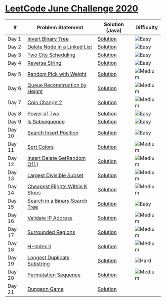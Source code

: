 # [LeetCode June Challenge 2020](https://github.com/rohitkumar-rk/Problem-Solving/tree/master/LeetCode/June%20Challenge)


| #             | Problem Statement| Solution (Java) | Difficulty |
| ----- | ------------- | ------------- | ------------- |
| Day 1  | [Invert Binary Tree](https://leetcode.com/problems/invert-binary-tree/)  | [Solution](https://github.com/rohitkumar-rk/Problem-Solving/blob/master/LeetCode/June%20Challenge/1.%20Invert%20Binary%20Tree/Solution.java) | ![Easy](https://github.com/rohitkumar-rk/Problem-Solving/blob/master/Tags/easy.svg?raw=true) |
| Day 2  | [Delete Node in a Linked List](https://leetcode.com/problems/delete-node-in-a-linked-list/)  | [Solution](https://github.com/rohitkumar-rk/Problem-Solving/blob/master/LeetCode/June%20Challenge/2.%20Delete%20Node%20in%20a%20Linked%20List/Solution.java) | ![Easy](https://github.com/rohitkumar-rk/Problem-Solving/blob/master/Tags/easy.svg?raw=true) |
| Day 3 | [Two City Scheduling](https://leetcode.com/problems/two-city-scheduling/) | [Solution](https://github.com/rohitkumar-rk/Problem-Solving/tree/master/LeetCode/June%20Challenge/3.%20Two%20City%20Scheduling) | ![Easy](https://github.com/rohitkumar-rk/Problem-Solving/blob/master/Tags/easy.svg?raw=true) |
| Day 4 | [Reverse String](https://leetcode.com/problems/reverse-string/) | [Solution](https://github.com/rohitkumar-rk/Problem-Solving/blob/master/LeetCode/June%20Challenge/4.%20Reverse%20String/Solution.java) | ![Easy](https://github.com/rohitkumar-rk/Problem-Solving/blob/master/Tags/easy.svg?raw=true) |
| Day 5 | [Random Pick with Weight](https://leetcode.com/problems/random-pick-with-weight/) | [Solution](https://github.com/rohitkumar-rk/Problem-Solving/blob/master/LeetCode/June%20Challenge/5.%20Random%20Pick%20by%20Weight/Solution.java) | ![Medium](https://github.com/rohitkumar-rk/Problem-Solving/blob/master/Tags/medium.svg?raw=true) |
| Day 6 | [Queue Reconstruction by Height](https://leetcode.com/problems/queue-reconstruction-by-height/) | [Solution](https://github.com/rohitkumar-rk/Problem-Solving/blob/master/LeetCode/June%20Challenge/6.%20Queue%20Reconstuction%20by%20Height/Solution.java) | ![Medium](https://github.com/rohitkumar-rk/Problem-Solving/blob/master/Tags/medium.svg?raw=true) |
| Day 7 | [Coin Change 2](https://leetcode.com/problems/coin-change-2/) | [Solution](https://github.com/rohitkumar-rk/Problem-Solving/blob/master/LeetCode/June%20Challenge/7.%20Coin%20Change%202/Solution.java) | ![Medium](https://github.com/rohitkumar-rk/Problem-Solving/blob/master/Tags/medium.svg?raw=true) |
| Day 8 | [Power of Two](https://leetcode.com/problems/power-of-two/) | [Solution](https://github.com/rohitkumar-rk/Problem-Solving/blob/master/LeetCode/June%20Challenge/8.%20Power%20of%202/Solution.java) | ![Easy](https://github.com/rohitkumar-rk/Problem-Solving/blob/master/Tags/easy.svg?raw=true) |
| Day 9 | [Is Subsequence](https://leetcode.com/problems/is-subsequence/) | [Solution](https://github.com/rohitkumar-rk/Problem-Solving/blob/master/LeetCode/June%20Challenge/9.%20Is%20Subsequence/Solution.java) |  ![Easy](https://github.com/rohitkumar-rk/Problem-Solving/blob/master/Tags/easy.svg?raw=true) |
| Day 10 | [Search Insert Position](https://leetcode.com/problems/search-insert-position/) | [Solution](https://github.com/rohitkumar-rk/Problem-Solving/blob/master/LeetCode/June%20Challenge/10.%20Search%20Insert%20at%20Position/Solution.java) | ![Easy](https://github.com/rohitkumar-rk/Problem-Solving/blob/master/Tags/easy.svg?raw=true) |
| Day 11 | [Sort Colors](https://leetcode.com/problems/sort-colors/) | [Solution](https://github.com/rohitkumar-rk/Problem-Solving/blob/master/LeetCode/June%20Challenge/11.%20Sort%20Colors/Solution.java) | ![Medium](https://github.com/rohitkumar-rk/Problem-Solving/blob/master/Tags/medium.svg?raw=true) |
| Day 12 | [Insert Delete GetRandom O(1)](https://leetcode.com/problems/insert-delete-getrandom-o1/) | [Solution](https://github.com/rohitkumar-rk/Problem-Solving/blob/master/LeetCode/June%20Challenge/12.%20Insert%20Delete%20GetRandom%20O(1)/Solution.java) | ![Medium](https://github.com/rohitkumar-rk/Problem-Solving/blob/master/Tags/medium.svg?raw=true) |
| Day 13 | [Largest Divisible Subset](https://leetcode.com/problems/largest-divisible-subset/) | [Solution](https://github.com/rohitkumar-rk/Problem-Solving/blob/master/LeetCode/June%20Challenge/13.%20Largest%20Divisible%20Subset/Solution.java) | ![Medium](https://github.com/rohitkumar-rk/Problem-Solving/blob/master/Tags/medium.svg?raw=true) |
| Day 14 | [Cheapest Flights Within K Stops](https://leetcode.com/problems/cheapest-flights-within-k-stops/) | [Solution](https://github.com/rohitkumar-rk/Problem-Solving/blob/master/LeetCode/June%20Challenge/14.%20Cheapest%20Flights%20Within%20K%20Stops/Solution.java) | ![Medium](https://github.com/rohitkumar-rk/Problem-Solving/blob/master/Tags/medium.svg?raw=true) |
| Day 15 | [Search in a Binary Search Tree](https://leetcode.com/problems/search-in-a-binary-search-tree/) | [Solution](https://github.com/rohitkumar-rk/Problem-Solving/blob/master/LeetCode/June%20Challenge/15.%20Search%20in%20a%20Binary%20Search%20Tree/Solution.java) | ![Easy](https://github.com/rohitkumar-rk/Problem-Solving/blob/master/Tags/easy.svg?raw=true) |
| Day 16 | [Validate IP Address](https://leetcode.com/problems/validate-ip-address/) | [Solution](https://github.com/rohitkumar-rk/Problem-Solving/blob/master/LeetCode/June%20Challenge/16.%20Validate%20IP%20Address/Solution.java) | ![Medium](https://github.com/rohitkumar-rk/Problem-Solving/blob/master/Tags/medium.svg?raw=true) |
| Day 17 | [Surrounded Regions](https://leetcode.com/problems/surrounded-regions/) | [Solution](https://github.com/rohitkumar-rk/Problem-Solving/blob/master/LeetCode/June%20Challenge/17.%20Surrounded%20Regions/Solution.java) | ![Medium](https://github.com/rohitkumar-rk/Problem-Solving/blob/master/Tags/medium.svg?raw=true) |
| Day 18 | [H-Index II](https://leetcode.com/problems/h-index-ii/) | [Solution](https://github.com/rohitkumar-rk/Problem-Solving/blob/master/LeetCode/June%20Challenge/18.%20H%20Index%20-%20II/Solution.java) | ![Medium](https://github.com/rohitkumar-rk/Problem-Solving/blob/master/Tags/medium.svg?raw=true) |
| Day 19 | [Longest Duplicate Substring](https://leetcode.com/problems/longest-duplicate-substring/) | [Solution](https://github.com/rohitkumar-rk/Problem-Solving/blob/master/LeetCode/June%20Challenge/19.%20Longest%20Duplicate%20Substring/Solution.java) | ![Hard](https://github.com/rohitkumar-rk/Problem-Solving/blob/master/Tags/hard.svg?raw=true) |
| Day 20 | [Permutation Sequence](https://leetcode.com/problems/permutation-sequence/) | [Solution](https://github.com/rohitkumar-rk/Problem-Solving/blob/master/LeetCode/June%20Challenge/20.%20Permutation%20Sequence/Solution.java) | ![Medium](https://github.com/rohitkumar-rk/Problem-Solving/blob/master/Tags/medium.svg?raw=true) |
| Day 21 | [Dungeon Game]() | [Solution]() |

